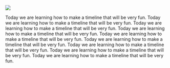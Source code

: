 <a href="https://www.juncture-digital.org"><img src="https://juncture-digital.github.io/juncture/static/images/ve-button.png"></a>

<param ve-config 
title="More about tea!"    
source-image="https://upload.wikimedia.org/wikipedia/commons/6/6e/Camellia_sinensis-IMG_3444.jpg"   
banner="https://upload.wikimedia.org/wikipedia/commons/6/6e/Camellia_sinensis-IMG_3444.jpg" 
height=100
author="Thais Perez"
layout="vertical">

Today we are learning how to make a timeline that will be very fun. Today we are learning how to make a timeline that will be very fun. Today we are learning how to make a timeline that will be very fun. Today we are learning how to make a timeline that will be very fun. Today we are learning how to make a timeline that will be very fun. Today we are learning how to make a timeline that will be very fun. Today we are learning how to make a timeline that will be very fun. Today we are learning how to make a timeline that will be very fun. Today we are learning how to make a timeline that will be very fun.
<param ve-image
	   src="wc:Tea plant (Camellia sinensis); flowering stem with sectioned Wellcome V0044086.jpg"
	   caption="This is a really cool botanical illustration of the teaplant.">
	   